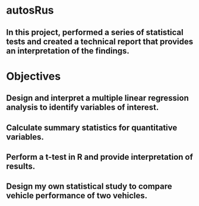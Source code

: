 # autosRus

## In this project, performed a series of statistical tests and created a technical report that provides an interpretation of the findings.

# Objectives 
## Design and interpret a multiple linear regression analysis to identify variables of interest.
## Calculate summary statistics for quantitative variables.
## Perform a t-test in R and provide interpretation of results.
## Design my own statistical study to compare vehicle performance of two vehicles.
